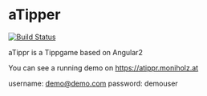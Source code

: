 # aTipper 
[![Build Status](https://travis-ci.org/s3ppo/aTippr.svg?branch=master)](https://travis-ci.org/s3ppo/aTippr)

aTippr is a Tippgame based on Angular2

You can see a running demo on https://atippr.moniholz.at

username: demo@demo.com
password: demouser

